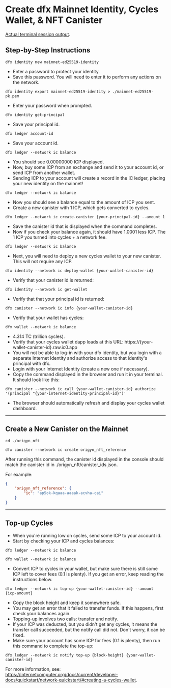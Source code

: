 # Create dfx Mainnet Identity, Cycles Wallet, & NFT Canister

[Actual terminal session output](./terminal-dfx-mainnet-identity.md).

## Step-by-Step Instructions

```console
dfx identity new mainnet-ed25519-identity
```

-   Enter a password to protect your identity.
-   Save this password. You will need to enter it to perform any actions on the network.

```console
dfx identity export mainnet-ed25519-identity > ./mainnet-ed25519-pk.pem
```

-   Enter your password when prompted.

```console
dfx identity get-principal
```

-   Save your principal id.

```console
dfx ledger account-id
```

-   Save your account id.

```console
dfx ledger --network ic balance
```

-   You should see 0.00000000 ICP displayed.
-   Now, buy some ICP from an exchange and send it to your account id, or send ICP from another wallet.
-   Sending ICP to your account will create a record in the IC ledger, placing your new identity on the mainnet!

```console
dfx ledger --network ic balance
```

-   Now you should see a balance equal to the amount of ICP you sent.
-   Create a new canister with 1 ICP, which gets converted to cycles.

```console
dfx ledger --network ic create-canister {your-principal-id} --amount 1
```

-   Save the canister id that is displayed when the command completes.
-   Now if you check your balance again, it should have 1.0001 less ICP. The 1 ICP you turned into cycles + a network fee.

```console
dfx ledger --network ic balance
```

-   Next, you will need to deploy a new cycles wallet to your new canister. This will not require any ICP.

```console
dfx identity --network ic deploy-wallet {your-wallet-canister-id}
```

-   Verify that your canister id is returned:

```console
dfx identity --network ic get-wallet
```

-   Verify that that your principal id is returned:

```console
dfx canister --network ic info {your-wallet-canister-id}
```

-   Verify that your wallet has cycles:

```console
dfx wallet --network ic balance
```

-   4.314 TC (trillion cycles).
-   Verify that your cycles wallet dapp loads at this URL:
    https://{your-wallet-canister-id}.raw.ic0.app
-   You will not be able to log-in with your dfx identity, but you login with a separate Internet Identity and authorize access to that identity's principal with dfx.
-   Login with your Internet Identity (create a new one if necessary).
-   Copy the command displayed in the browser and run it in your terminal. It should look like this:

```console
dfx canister --network ic call {your-wallet-canister-id} authorize '(principal "{your-internet-identity-principal-id}")'
```

-   The browser should automatically refresh and display your cycles wallet dashboard.

---

## Create a New Canister on the Mainnet

```console
cd ./origyn_nft

dfx canister --network ic create origyn_nft_reference
```

After running this command, the canister id displayed in the console should match the canister id
in ./origyn_nft/canister_ids.json.

For example:

```json
{
    "origyn_nft_reference": {
        "ic": "ap5ok-kqaaa-aaaak-acvha-cai"
    }
}
```

---

## Top-up Cycles

-   When you're running low on cycles, send some ICP to your account id.
-   Start by checking your ICP and cycles balances:

```console
dfx ledger --network ic balance

dfx wallet --network ic balance
```

-   Convert ICP to cycles in your wallet, but make sure there is still some ICP left to cover fees (0.1 is plenty). If you get an error, keep reading the instructions below.

```console
dfx ledger --network ic top-up {your-wallet-canister-id} --amount {icp-amount}
```

-   Copy the block height and keep it somewhere safe.
-   You may get an error that it failed to transfer funds. If this happens, first check your balances again.
-   Topping-up involves two calls: transfer and notify.
-   If your ICP was deducted, but you didn't get any cycles, it means the transfer call succeeded, but the notify call did not. Don't worry, it can be fixed.
-   Make sure your account has some ICP for fees (0.1 is plenty), then run this command to complete the top-up:

```console
dfx ledger --network ic notify top-up {block-height} {your-wallet-canister-id}
```

For more information, see: https://internetcomputer.org/docs/current/developer-docs/quickstart/network-quickstart/#creating-a-cycles-wallet.
